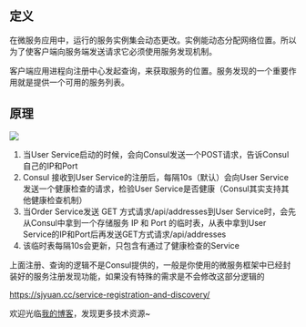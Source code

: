 ## 定义
在微服务应用中，运行的服务实例集会动态更改。实例能动态分配网络位置。所以为了使客户端向服务端发送请求它必须使用服务发现机制。

客户端应用进程向注册中心发起查询，来获取服务的位置。服务发现的一个重要作用就是提供一个可用的服务列表。

## 原理
![](../images/consul.jpg)

1. 当User Service启动的时候，会向Consul发送一个POST请求，告诉Consul自己的IP和Port
2. Consul 接收到User Service的注册后，每隔10s（默认）会向User Service发送一个健康检查的请求，检验User Service是否健康（Consul其实支持其他健康检查机制）
3. 当Order Service发送 GET 方式请求/api/addresses到User Service时，会先从Consul中拿到一个存储服务 IP 和 Port 的临时表，从表中拿到User Service的IP和Port后再发送GET方式请求/api/addresses
4. 该临时表每隔10s会更新，只包含有通过了健康检查的Service

上面注册、查询的逻辑不是Consul提供的，一般是你使用的微服务框架中已经封装好的服务注册发现功能，如果没有特殊的需求是不会修改这部分逻辑的

https://sjyuan.cc/service-registration-and-discovery/

欢迎光临[我的博客](http://www.wangtianyi.top/?utm_source=github&utm_medium=github)，发现更多技术资源~
